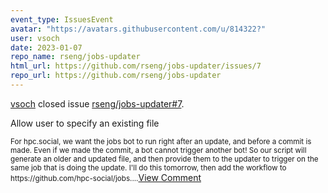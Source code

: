 ```yaml
---
event_type: IssuesEvent
avatar: "https://avatars.githubusercontent.com/u/814322?"
user: vsoch
date: 2023-01-07
repo_name: rseng/jobs-updater
html_url: https://github.com/rseng/jobs-updater/issues/7
repo_url: https://github.com/rseng/jobs-updater
---
```


<a href='https://github.com/vsoch' target='_blank'>vsoch</a> closed issue <a href='https://github.com/rseng/jobs-updater/issues/7' target='_blank'>rseng/jobs-updater#7</a>.

<p>Allow user to specify an existing file</p><small>For hpc.social, we want the jobs bot to run right after an update, and before a commit is made. Even if we made the commit, a bot cannot trigger another bot! So our script will generate an older and updated file, and then provide them to the updater to trigger on the same job that is doing the update. I'll do this tomorrow, then add the workflow to https://github.com/hpc-social/jobs....</small><a href='https://github.com/rseng/jobs-updater/issues/7' target='_blank'>View Comment</a>
